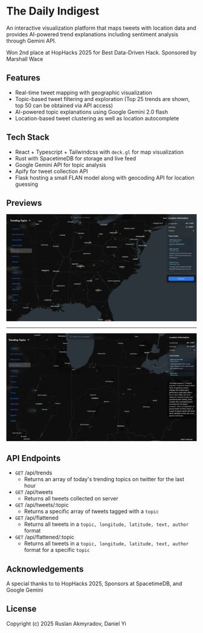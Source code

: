# The Daily Indigest

An interactive visualization platform that maps tweets with location data and provides AI-powered trend explanations including sentiment analysis through Gemini API. 

Won 2nd place at HopHacks 2025 for Best Data-Driven Hack. Sponsored by Marshall Wace

## Features

- Real-time tweet mapping with geographic visualization
- Topic-based tweet filtering and exploration (Top 25 trends are shown, top 50 can be obtained via API access)
- AI-powered topic explanations using Google Gemini 2.0 flash
- Location-based tweet clustering as well as location autocomplete

## Tech Stack

- React + Typescript + Tailwindcss with `deck.gl` for map visualization
- Rust with SpacetimeDB for storage and live feed
- Google Gemini API for topic analysis
- Apify for tweet collection API
- Flask hosting a small FLAN model along with geocoding API for location guessing

## Previews

!["preview"](assets/preview.png "Preview")

---

!["preview2"](assets/preview2.png "Preview")

## API Endpoints

- `GET` /api/trends
  - Returns an array of today's trending topics on twitter for the last hour
- `GET` /api/tweets
  - Returns all tweets collected on server
- `GET` /api/tweets/:topic
  - Returns a specific array of tweets tagged with a `topic`
- `GET` /api/flattened
  - Returns all tweets in a `topic, longitude, latitude, text, author` format
- `GET` /api/flattened/:topic
  - Returns all tweets in a `topic, longitude, latitude, text, author` format for a specific `topic`

## Acknowledgements
A special thanks to to HopHacks 2025, Sponsors at SpacetimeDB, and Google Gemini

## License
Copyright (c) 2025 Ruslan Akmyradov, Daniel Yi
